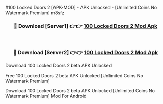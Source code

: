 #100 Locked Doors 2 [APK-MOD] - APK Unlocked - [Unlimited Coins No Watermark Premium] m8sfz



<div align="center">

<h3>🔴 Download [Server1] 👉👉 <a href="https://momento.my/?title=100_Locked_Doors_2">100 Locked Doors 2 Mod Apk</a></h3><br>

<h3>🔴 Download [Server2] 👉👉 <a href="https://momento.my/?title=100_Locked_Doors_2">100 Locked Doors 2 Mod Apk</a></h3>
</div>



Download 100 Locked Doors 2 beta APK Unlocked

Free 100 Locked Doors 2 beta APK Unlocked [Unlimited Coins No Watermark Premium]

Download 100 Locked Doors 2 beta APK Unlocked [Unlimited Coins No Watermark Premium] Mod For Android
